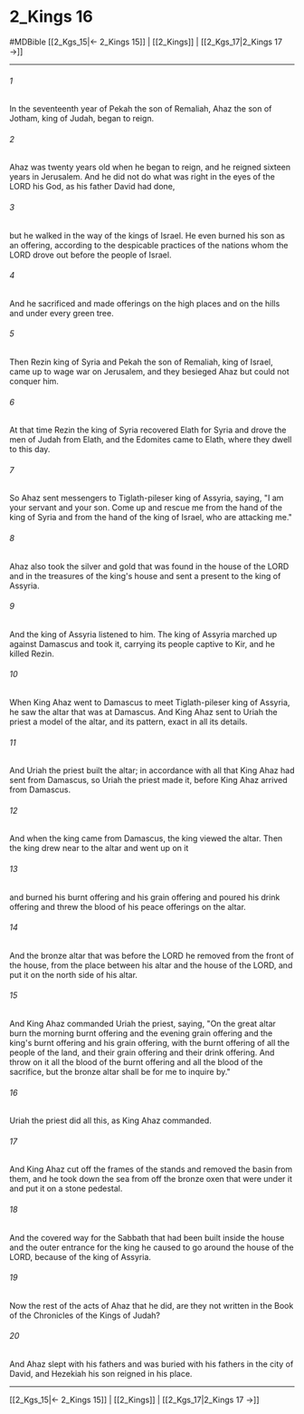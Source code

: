 # 2_Kings 16
#MDBible
[[2_Kgs_15|← 2_Kings 15]] | [[2_Kings]] | [[2_Kgs_17|2_Kings 17 →]]

***

###### 1 

In the seventeenth year of Pekah the son of Remaliah, Ahaz the son of Jotham, king of Judah, began to reign. 

###### 2 

Ahaz was twenty years old when he began to reign, and he reigned sixteen years in Jerusalem. And he did not do what was right in the eyes of the LORD his God, as his father David had done, 

###### 3 

but he walked in the way of the kings of Israel. He even burned his son as an offering, according to the despicable practices of the nations whom the LORD drove out before the people of Israel. 

###### 4 

And he sacrificed and made offerings on the high places and on the hills and under every green tree. 

###### 5 

Then Rezin king of Syria and Pekah the son of Remaliah, king of Israel, came up to wage war on Jerusalem, and they besieged Ahaz but could not conquer him. 

###### 6 

At that time Rezin the king of Syria recovered Elath for Syria and drove the men of Judah from Elath, and the Edomites came to Elath, where they dwell to this day. 

###### 7 

So Ahaz sent messengers to Tiglath-pileser king of Assyria, saying, "I am your servant and your son. Come up and rescue me from the hand of the king of Syria and from the hand of the king of Israel, who are attacking me." 

###### 8 

Ahaz also took the silver and gold that was found in the house of the LORD and in the treasures of the king's house and sent a present to the king of Assyria. 

###### 9 

And the king of Assyria listened to him. The king of Assyria marched up against Damascus and took it, carrying its people captive to Kir, and he killed Rezin. 

###### 10 

When King Ahaz went to Damascus to meet Tiglath-pileser king of Assyria, he saw the altar that was at Damascus. And King Ahaz sent to Uriah the priest a model of the altar, and its pattern, exact in all its details. 

###### 11 

And Uriah the priest built the altar; in accordance with all that King Ahaz had sent from Damascus, so Uriah the priest made it, before King Ahaz arrived from Damascus. 

###### 12 

And when the king came from Damascus, the king viewed the altar. Then the king drew near to the altar and went up on it 

###### 13 

and burned his burnt offering and his grain offering and poured his drink offering and threw the blood of his peace offerings on the altar. 

###### 14 

And the bronze altar that was before the LORD he removed from the front of the house, from the place between his altar and the house of the LORD, and put it on the north side of his altar. 

###### 15 

And King Ahaz commanded Uriah the priest, saying, "On the great altar burn the morning burnt offering and the evening grain offering and the king's burnt offering and his grain offering, with the burnt offering of all the people of the land, and their grain offering and their drink offering. And throw on it all the blood of the burnt offering and all the blood of the sacrifice, but the bronze altar shall be for me to inquire by." 

###### 16 

Uriah the priest did all this, as King Ahaz commanded. 

###### 17 

And King Ahaz cut off the frames of the stands and removed the basin from them, and he took down the sea from off the bronze oxen that were under it and put it on a stone pedestal. 

###### 18 

And the covered way for the Sabbath that had been built inside the house and the outer entrance for the king he caused to go around the house of the LORD, because of the king of Assyria. 

###### 19 

Now the rest of the acts of Ahaz that he did, are they not written in the Book of the Chronicles of the Kings of Judah? 

###### 20 

And Ahaz slept with his fathers and was buried with his fathers in the city of David, and Hezekiah his son reigned in his place. 

***

[[2_Kgs_15|← 2_Kings 15]] | [[2_Kings]] | [[2_Kgs_17|2_Kings 17 →]]

